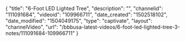 {
    "title": "6-Foot LED Lighted Tree",
    "description": "",
    "channelid": "111091684",
    "videoid": "109966711",
    "date_created": "1502518102",
    "date_modified": "1504049175",
    "type": "captivate",
    "layout": "channelVideo",
    "url": "\/bbbusa-latest-videos\/6-foot-led-lighted-tree-3-notes\/111091684-109966711"
}